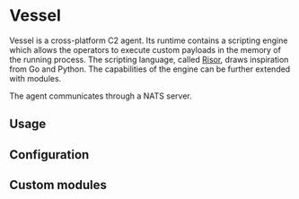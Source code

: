 # Vessel

Vessel is a cross-platform C2 agent. Its runtime contains a scripting engine which allows the operators to execute custom payloads
in the memory of the running process. The scripting language, called [Risor](https://github.com/risor-io/risor), draws inspiration
from Go and Python. The capabilities of the engine can be further extended with modules.

The agent communicates through a NATS server.

## Usage

## Configuration

## Custom modules
